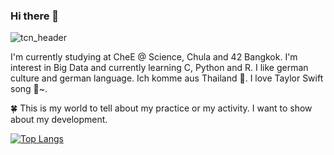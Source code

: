 ### Hi there 👋

<!--
**topcornica/topcornica** is a ✨ _special_ ✨ repository because its `README.md` (this file) appears on your GitHub profile.

Here are some ideas to get you started:

- 🔭 I’m currently studying on CheE @ Science, Chula
- 🌱 I’m currently learning C, Python and R
- 💬 Ask me about ...
- 📫 How to reach me: ...
- 😄 Pronouns: He
- ⚡ Fun fact: I like Taylor Swift and ANIME very much
-->

![tcn_header](https://user-images.githubusercontent.com/84328998/177554262-9a7829a3-7452-4df4-8b3c-8d141b3db387.png)

  I'm currently studying at CheE @ Science, Chula and 42 Bangkok. I'm interest in Big Data and currently learning C, Python and R. I like german culture and german language. Ich komme aus Thailand 🤣. I love Taylor Swift song 🥰~.
  
  🍀 This is my world to tell about my practice or my activity. I want to show about my development.

[![Top Langs](https://github-readme-stats.vercel.app/api/top-langs/?username=topconica&layout=compact)](https://github.com/anuraghazra/github-readme-stats)

